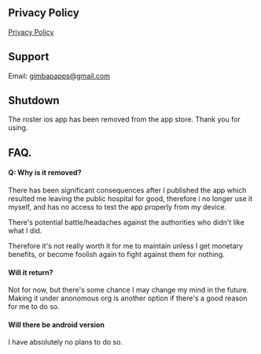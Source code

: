 ## Privacy Policy

[Privacy Policy](privacy-policy.md)

## Support

Email: gimbapapps@gmail.com

## Shutdown

The roster ios app has been removed from the app store. Thank you for using.

## FAQ.

#### Q: Why is it removed?

There has been significant consequences after I published the app which resulted me leaving the public hospital for good, therefore i no longer use it myself, and has no access to test the app properly from my device.

There's potential battle/headaches against the authorities who didn't like what I did.

Therefore it's not really worth it for me to maintain unless I get monetary benefits, or become foolish again to fight against them for nothing.

#### Will it return?

Not for now, but there's some chance I may change my mind in the future. Making it under anonomous org is another option if there's a good reason for me to do so.

#### Will there be android version

I have absolutely no plans to do so.

